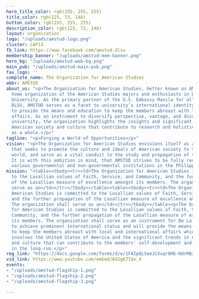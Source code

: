 ```yaml
---
hero_title_color: rgb(255, 255, 255)
title_color: rgb(125, 73, 148)
button_color: rgb(255, 255, 255)
description_color: rgb(125, 73, 148)
layout: organization
logo: "/uploads/amstud-logo.png"
cluster: CAP13
fb_link: https://www.facebook.com/amstud.dlsu
membership_banner: "/uploads/amstud-mem-banner.png"
hero_bg: "/uploads/amstud-web-bg.png"
main_pub: "/uploads/amstud-main-pub.png"
fav_logo: ''
complete_name: The Organization for American Studies
abbr: AMSTUD
about_us: "<p>The Organization for American Studies, better known as AMSTUD, is the
  home organization of the American Studies majors and enthusiasts in De La Salle
  University. As the primary partner of the U.S. Embassy Manila for all events in
  DLSU, AMSTUD serves as a facet to university’s international identity, and strives
  to provide the means and education to keep the members abreast with local and international
  affairs. As an instrument to diversify perspective, vantage, and discussion in the
  university, the organization highlights the insights and significant trends within
  American society and culture that contribute to research and holistic development
  as a whole.</p>"
tagline: "<p>Forging a World of Opportunities</p>"
vision: "<p>The Organization for American Studies envisions itself as an organization
  that seeks to promote the culture and ideals of American society to the globalized
  world, and serve as a vital conduit to the study and propagation of these ideologies.
  It is with this ambition in mind, that AMSTUD strives to be fully recognized by
  various governmental and non-governmental institutions in the Philippines.</p>"
mission: "<table><tbody><tr><td>The Organization for American Studies is committed
  to the Lasallian values of Faith, Service, and Community, and the further propagation
  of the Lasallian measure of excellence amongst its members. The organization shall
  serve as an</td></tr></tbody></table><table><tbody><tr><td>The Organization for
  American Studies is committed to the Lasallian values of Faith, Service, and Community,
  and the further propagation of the Lasallian measure of excellence amongst its members.
  The organization shall serve as an</td></tr></tbody></table><p>The Organization
  for American Studies is committed to the Lasallian values of Faith, Service, and
  Community, and the further propagation of the Lasallian measure of excellence amongst
  its members. The organization shall serve as an instrument for De La Salle University
  to achieve prominent international status and will provide the means and education
  to keep the members abreast with local and international affairs which habitually
  involves the United States of America and the significant trends in American society
  and culture that can contribute to the members' self-development and to the nation
  in the long-run.</p>"
reg_link: "https://docs.google.com/forms/d/e/1FAIpQLSeeJCXuqr0Hb-HdrM8zYnPG2t_ZIVpXlKjO4WyZYnfjMnLCiw/viewform?usp=sf_link"
vid_link: https://www.youtube.com/embed/042g67lQv_4
events:
- "/uploads/amstud-flagship-1.png"
- "/uploads/amstud-flagship-2.png"
- "/uploads/amstud-flagship-3.png"

---
```

